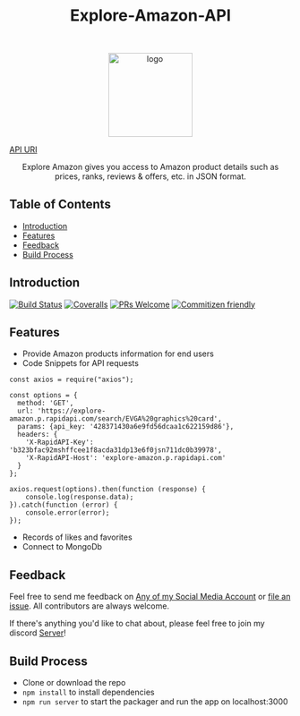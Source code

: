 <h1 align="center"> Explore-Amazon-API </h1> <br>
<p align="center">
  <a href="https://explore-amazon-api.herokuapp.com">
    <img alt="logo" title="logo" src="assets/az_logo.png" height="150">
  </a>
</p>

[API URI](https://explore-amazon-api.herokuapp.com/)
<p align="center">
  Explore Amazon gives you access to Amazon product details such as prices, ranks, reviews &amp; offers, etc. in JSON format.
</p>

<!-- START doctoc generated TOC please keep comment here to allow auto update -->
<!-- DON'T EDIT THIS SECTION, INSTEAD RE-RUN doctoc TO UPDATE -->

## Table of Contents

- [Introduction](#introduction)
- [Features](#features)
- [Feedback](#feedback)
- [Build Process](#build-process)

<!-- END doctoc generated TOC please keep comment here to allow auto update -->

## Introduction

[![Build Status](https://img.shields.io/travis/gitpoint/git-point.svg?style=flat-square)](https://travis-ci.org/gitpoint/git-point)
[![Coveralls](https://img.shields.io/coveralls/github/gitpoint/git-point.svg?style=flat-square)](https://coveralls.io/github/gitpoint/git-point)
[![PRs Welcome](https://img.shields.io/badge/PRs-welcome-brightgreen.svg?style=flat-square)](http://makeapullrequest.com)
[![Commitizen friendly](https://img.shields.io/badge/commitizen-friendly-brightgreen.svg?style=flat-square)](http://commitizen.github.io/cz-cli/)

## Features

- Provide Amazon products information for end users
- Code Snippets for API requests
```
const axios = require("axios");

const options = {
  method: 'GET',
  url: 'https://explore-amazon.p.rapidapi.com/search/EVGA%20graphics%20card',
  params: {api_key: '428371430a6e9fd56dcaa1c622159d86'},
  headers: {
    'X-RapidAPI-Key': 'b323bfac92mshffcee1f8acda31dp13e6f0jsn711dc0b39978',
    'X-RapidAPI-Host': 'explore-amazon.p.rapidapi.com'
  }
};

axios.request(options).then(function (response) {
	console.log(response.data);
}).catch(function (error) {
	console.error(error);
});
```
- Records of likes and favorites
- Connect to MongoDb


## Feedback

Feel free to send me feedback on [Any of my Social Media Account](https://github.com/AnthonyZhang220) or [file an issue](https://github.com/AnthonyZhang220/portfolio-website/issues/new). All contributors are always welcome.

If there's anything you'd like to chat about, please feel free to join my discord [Server](https://discord.gg/xkPRmn2HRb)!

## Build Process

- Clone or download the repo
- `npm install` to install dependencies
- `npm run server` to start the packager and run the app on localhost:3000
